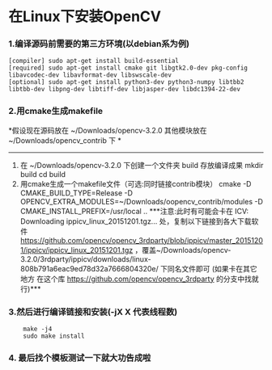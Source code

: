 # 在Linux下安装OpenCV

### 1.编译源码前需要的第三方环境(以debian系为例)
    [compiler] sudo apt-get install build-essential
    [required] sudo apt-get install cmake git libgtk2.0-dev pkg-config libavcodec-dev libavformat-dev libswscale-dev
    [optional] sudo apt-get install python3-dev python3-numpy libtbb2 libtbb-dev libpng-dev libtiff-dev libjasper-dev libdc1394-22-dev
### 2.用cmake生成makefile

*假设现在源码放在 ~/Downloads/opencv-3.2.0   其他模块放在 ~/Downloads/opencv_contrib 下 *
***
1. 在  ~/Downloads/opencv-3.2.0 下创建一个文件夹 build 存放编译成果
        mkdir build
        cd build
2. 用cmake生成一个makefile文件（可选:同时链接contrib模块）
        cmake -D CMAKE_BUILD_TYPE=Release -D OPENCV_EXTRA_MODULES=~/Downloads/oopencv_contrib/modules -D CMAKE_INSTALL_PREFIX=/usr/local ..
***注意:此时有可能会卡在 ICV: Downloading ippicv_linux_20151201.tgz... 处，复制以下链接到各大下载软件  https://github.com/opencv/opencv_3rdparty/blob/ippicv/master_20151201/ippicv/ippicv_linux_20151201.tgz  ，覆盖~/Downloads/opencv-3.2.0/3rdparty/ippicv/downloads/linux-808b791a6eac9ed78d32a7666804320e/ 下同名文件即可 (如果卡在其它地方 在这个库 https://github.com/opencv/opencv_3rdparty
的分支中找就行)***

### 3.然后进行编译链接和安装(-jX X 代表线程数)
        make -j4
        sudo make install
### 4. 最后找个模板测试一下就大功告成啦
